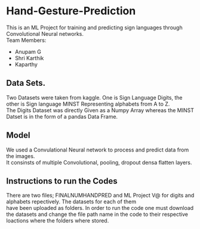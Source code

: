 # Hand-Gesture-Prediction
This is an ML Project for training and predicting sign languages through Convolutional Neural networks.  
Team Members:  
-  Anupam G
-  Shri Karthik
-  Kaparthy

## Data Sets.  
Two Datasets were taken from kaggle. One is Sign Language Digits, the other is Sign language MINST Representing alphabets from A to Z.  
The Digits Dataset was directly Given as a Numpy Array whereas the MINST Datset is in the form of a pandas Data Frame.  

## Model  
We used a Convulational Neural network to process and predict data from the images.  
It consinsts of multiple Convolutional, pooling, dropout densa flatten layers.  
  
## Instructions to run the Codes  
There are two files; FINALNUMHANDPRED and ML Project V@ for digits and alphabets repectively. The datasets for each of them  
have been uploaded as folders. In order to run the code one must download the datasets and change the file path name in the code to their respective loactions where the folders where stored.  
